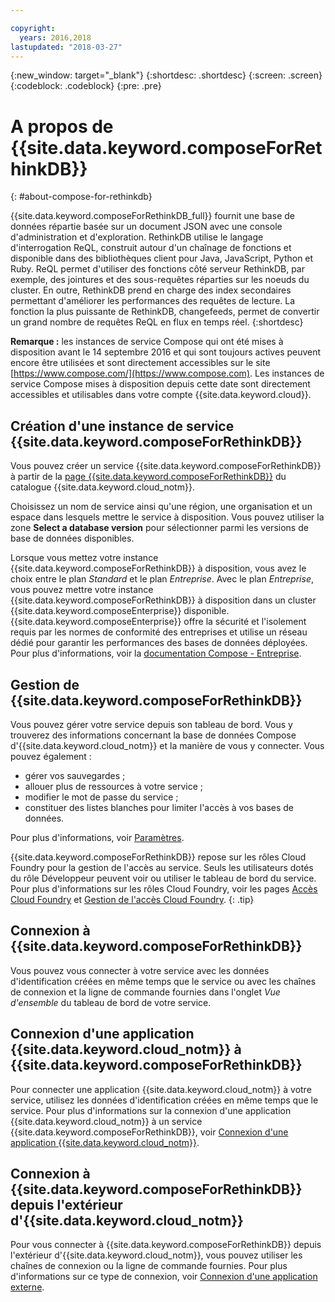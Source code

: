 ```yaml
---

copyright:
  years: 2016,2018
lastupdated: "2018-03-27"
---
```


{:new_window: target="_blank"}
{:shortdesc: .shortdesc}
{:screen: .screen}
{:codeblock: .codeblock}
{:pre: .pre}

# A propos de {{site.data.keyword.composeForRethinkDB}}
{: #about-compose-for-rethinkdb}

{{site.data.keyword.composeForRethinkDB_full}} fournit une base de données répartie basée sur un document JSON avec une console d'administration et d'exploration. RethinkDB utilise le langage d'interrogation ReQL, construit autour d'un chaînage de fonctions et disponible dans des bibliothèques client pour Java, JavaScript, Python et Ruby. ReQL permet d'utiliser des fonctions côté serveur RethinkDB, par exemple, des jointures et des sous-requêtes réparties sur les noeuds du cluster. En outre, RethinkDB prend en charge des index secondaires permettant d'améliorer les performances des requêtes de lecture. La fonction la plus puissante de RethinkDB, changefeeds, permet de convertir un grand nombre de requêtes ReQL en flux en temps réel.
{:shortdesc}

**Remarque :** les instances de service Compose qui ont été mises à disposition avant le 14 septembre 2016 et qui sont toujours actives peuvent encore être utilisées et sont directement accessibles sur le site [https://www.compose.com/](https://www.compose.com). Les instances de service Compose mises à disposition depuis cette date sont directement accessibles et utilisables dans votre compte {{site.data.keyword.cloud}}.

## Création d'une instance de service {{site.data.keyword.composeForRethinkDB}}

Vous pouvez créer un service {{site.data.keyword.composeForRethinkDB}} à partir de la [page {{site.data.keyword.composeForRethinkDB}}](https://console.{DomainName}/catalog/services/compose-for-rethinkdb/) du catalogue {{site.data.keyword.cloud_notm}}.

Choisissez un nom de service ainsi qu'une région, une organisation et un espace dans lesquels mettre le service à disposition. Vous pouvez utiliser la zone **Select a database version** pour sélectionner parmi les versions de base de données disponibles.

Lorsque vous mettez votre instance {{site.data.keyword.composeForRethinkDB}} à disposition, vous avez le choix entre le plan *Standard* et le plan *Entreprise*. Avec le plan *Entreprise*, vous pouvez mettre votre instance {{site.data.keyword.composeForRethinkDB}} à disposition dans un cluster {{site.data.keyword.composeEnterprise}} disponible. {{site.data.keyword.composeEnterprise}} offre la sécurité et l'isolement requis par les normes de conformité des entreprises et utilise un réseau dédié pour garantir les performances des bases de données déployées. Pour plus d'informations, voir la [documentation Compose - Entreprise](../ComposeEnterprise/index.html).

## Gestion de {{site.data.keyword.composeForRethinkDB}}

Vous pouvez gérer votre service depuis son tableau de bord. Vous y trouverez des informations concernant la base de données Compose d'{{site.data.keyword.cloud_notm}} et la manière de vous y connecter. Vous pouvez également :
- gérer vos sauvegardes ;
- allouer plus de ressources à votre service ;
- modifier le mot de passe du service ;
- constituer des listes blanches pour limiter l'accès à vos bases de données. 

Pour plus d'informations, voir [Paramètres](./dashboard-settings.html).

{{site.data.keyword.composeForRethinkDB}} repose sur les rôles Cloud Foundry pour la gestion de l'accès au service. Seuls les utilisateurs dotés du rôle Développeur peuvent voir ou utiliser le tableau de bord du service. Pour plus d'informations sur les rôles Cloud Foundry, voir les pages [Accès Cloud Foundry](https://console.bluemix.net/docs/iam/cfaccess.html#cfaccess) et [Gestion de l'accès Cloud Foundry](https://console.bluemix.net/docs/iam/mngcf.html#mngcf).
{: .tip}

## Connexion à {{site.data.keyword.composeForRethinkDB}}

Vous pouvez vous connecter à votre service avec les données d'identification créées en même temps que le service ou avec les chaînes de connexion et la ligne de commande fournies dans l'onglet *Vue d'ensemble* du tableau de bord de votre service.

## Connexion d'une application {{site.data.keyword.cloud_notm}} à {{site.data.keyword.composeForRethinkDB}}

Pour connecter une application {{site.data.keyword.cloud_notm}} à votre service, utilisez les données d'identification créées en même temps que le service. Pour plus d'informations sur la connexion d'une application {{site.data.keyword.cloud_notm}} à un service {{site.data.keyword.composeForRethinkDB}}, voir [Connexion d'une application {{site.data.keyword.cloud_notm}}](./connecting-bluemix-app.html).

## Connexion à {{site.data.keyword.composeForRethinkDB}} depuis l'extérieur d'{{site.data.keyword.cloud_notm}}

Pour vous connecter à {{site.data.keyword.composeForRethinkDB}} depuis l'extérieur d'{{site.data.keyword.cloud_notm}}, vous pouvez utiliser les chaînes de connexion ou la ligne de commande fournies. Pour plus d'informations sur ce type de connexion, voir [Connexion d'une application externe](./connecting-external.html).
